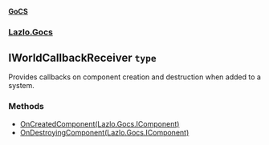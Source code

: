#### [GoCS](./GoCS.md 'GoCS')
### [Lazlo.Gocs](./GoCS.md#Lazlo-Gocs 'Lazlo.Gocs')
## IWorldCallbackReceiver `type`
Provides callbacks on component creation and destruction when added to a system.
### Methods
- [OnCreatedComponent(Lazlo.Gocs.IComponent)](./Lazlo-Gocs-IWorldCallbackReceiver-OnCreatedComponent(Lazlo-Gocs-IComponent).md 'Lazlo.Gocs.IWorldCallbackReceiver.OnCreatedComponent(Lazlo.Gocs.IComponent)')
- [OnDestroyingComponent(Lazlo.Gocs.IComponent)](./Lazlo-Gocs-IWorldCallbackReceiver-OnDestroyingComponent(Lazlo-Gocs-IComponent).md 'Lazlo.Gocs.IWorldCallbackReceiver.OnDestroyingComponent(Lazlo.Gocs.IComponent)')
